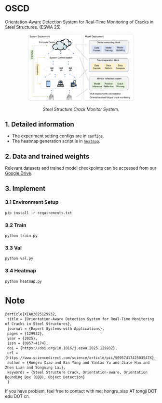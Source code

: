 # OSCD
Orientation-Aware Detection System for Real-Time Monitoring of Cracks in Steel Structures. (ESWA 25)


<p align="center">
  <img src="./imgs/system.jpg" width="70%">
</p>
<p align="center">
  <em>Steel Structure Crack Monitor System.</em>
</p>

## 1. Detailed information
- The experiment setting configs are in [`configs`](./configs).  
- The heatmap generation script is in [`heatmap`](./heatmap.py).

## 2. Data and trained weights
Relevant datasets and trained model checkpoints can be accessed from our [Google Drive](https://drive.google.com/file/d/1mx3-6L5cHQnNbVv01H9pf3DDu7zhF12z/view?usp=drive_link).

## 3. Implement
### 3.1 Environment Setup
```
pip install -r requirements.txt
```

### 3.2 Train
```
python train.py
```

### 3.3 Val
```
python val.py
```
### 3.4 Heatmap
```
python heatmap.py
```

# Note
```
@article{XIAO2025129932,
 title = {Orientation-Aware Detection System for Real-Time Monitoring of Cracks in Steel Structures},
 journal = {Expert Systems with Applications},
 pages = {129932},
 year = {2025},
 issn = {0957-4174},
 doi = {https://doi.org/10.1016/j.eswa.2025.129932},
 url = {https://www.sciencedirect.com/science/article/pii/S095741742503547X},
 author = {Hongru Xiao and Bin Yang and Yantao Yu and Jiale Han and Zhen Lian and Songning Lai},
 keywords = {Steel Structure Crack, Orientation-aware, Orientation Bounding Box (OBB), Object Detection}
 }
```
If you have problem, feel free to contact with me: hongru_xiao AT tongji DOT edu DOT cn.
